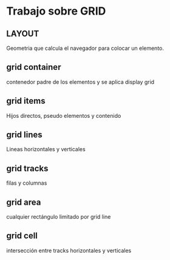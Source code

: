 # Trabajo sobre GRID

## LAYOUT
Geometria que calcula el navegador para colocar un elemento.

## grid container
contenedor padre de los elementos y se aplica display grid

## grid items
Hijos directos, pseudo elementos y contenido

## grid lines 
Lineas horizontales y verticales

## grid tracks
filas y columnas

## grid area
cualquier rectángulo limitado por grid line

## grid cell
intersección entre tracks horizontales y verticales











